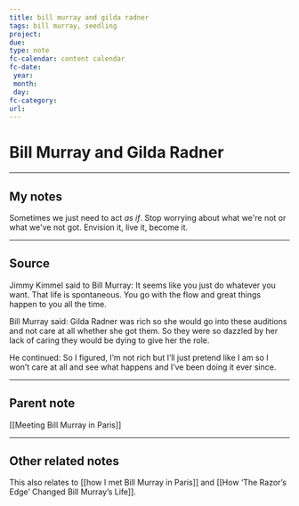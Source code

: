 ```yaml
---
title: bill murray and gilda radner
tags: bill murray, seedling
project: 
due: 
type: note
fc-calendar: content calendar
fc-date:
 year: 
 month: 
 day: 
fc-category: 
url:
---
```


# Bill Murray and Gilda Radner
---

## My notes

Sometimes we just need to act *as if*. Stop worrying about what we're not or what we've not got. Envision it, live it, become it.

---

## Source

Jimmy Kimmel said to Bill Murray: It seems like you just do whatever you want. That life is spontaneous. You go with the flow and great things happen to you all the time.  
  
Bill Murray said: Gilda Radner was rich so she would go into these auditions and not care at all whether she got them. So they were so dazzled by her lack of caring they would be dying to give her the role.  
  
He continued: So I figured, I’m not rich but I’ll just pretend like I am so I won’t care at all and see what happens and I’ve been doing it ever since.

---

## Parent note

[[Meeting Bill Murray in Paris]]

---

## Other related notes

This also relates to [[how I met Bill Murray in Paris]] and [[How ‘The Razor’s Edge’ Changed Bill Murray’s Life]].